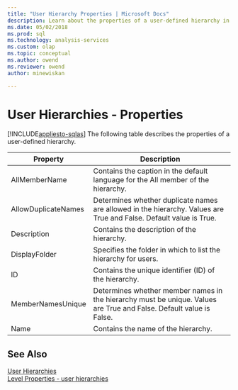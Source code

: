 ```yaml
---
title: "User Hierarchy Properties | Microsoft Docs"
description: Learn about the properties of a user-defined hierarchy in Analysis Services.
ms.date: 05/02/2018
ms.prod: sql
ms.technology: analysis-services
ms.custom: olap
ms.topic: conceptual
ms.author: owend
ms.reviewer: owend
author: minewiskan

---
```

# User Hierarchies - Properties
[!INCLUDE[appliesto-sqlas](../includes/appliesto-sqlas.md)]
  The following table describes the properties of a user-defined hierarchy.  
  
|Property|Description|  
|--------------|-----------------|  
|AllMemberName|Contains the caption in the default language for the All member of the hierarchy.|  
|AllowDuplicateNames|Determines whether duplicate names are allowed in the hierarchy. Values are True and False. Default value is True.|  
|Description|Contains the description of the hierarchy.|  
|DisplayFolder|Specifies the folder in which to list the hierarchy for users.|  
|ID|Contains the unique identifier (ID) of the hierarchy.|  
|MemberNamesUnique|Determines whether member names in the hierarchy must be unique. Values are True and False. Default value is False.|  
|Name|Contains the name of the hierarchy.|  
  
## See Also  
 [User Hierarchies](../../analysis-services/multidimensional-models-olap-logical-dimension-objects/user-hierarchies.md)   
 [Level Properties - user hierarchies](../../analysis-services/multidimensional-models-olap-logical-dimension-objects/user-hierarchies-level-properties.md)  
  
  
